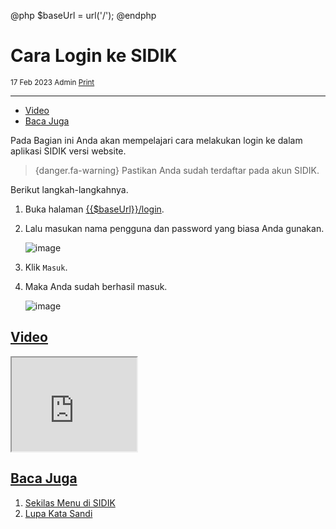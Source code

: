 @php
    $baseUrl = url('/');
@endphp

# Cara Login ke SIDIK
<small><i class="far fa-calendar mr-2"></i>17 Feb 2023 <i class="far fa-user mr-2 ml-2"></i>Admin <i class="fas fa-print mr-2 ml-2"></i><a href="" onclick="print()">Print</a></small>
<script>
    function print() {
        var divContents = document.getElementsByClassName("documentation")[0].innerHTML;
        var a = window.open('', '', 'height=500, width=500');
        a.document.write(divContents);
        a.document.close();
        a.print();
    }
</script>

---
- [Video](#video)
- [Baca Juga](#baca-juga)

Pada Bagian ini Anda akan mempelajari cara melakukan login ke dalam aplikasi SIDIK versi website.

> {danger.fa-warning} Pastikan Anda sudah terdaftar pada akun SIDIK.

Berikut langkah-langkahnya.

1. Buka halaman <a href="{{$baseUrl}}/login">{{$baseUrl}}/login</a>.

2. Lalu masukan nama pengguna dan password yang biasa Anda gunakan.

    ![image]({{$baseUrl}}/public/img/docs/how-to-login-1.png)

3. Klik `Masuk`.

4. Maka Anda sudah berhasil masuk.

    ![image]({{$baseUrl}}/public/img/docs/how-to-login-2.png)

<a name="video">

## [Video](#)
<iframe src="https://drive.google.com/file/d/1JkQ_-_isiMATIWWxokvhQCIaIA8pbnVZ/preview" width="200" height="150" allow="autoplay"></iframe>

<a name="baca-juga">

## [Baca Juga](#)
1. <a href="menu-overview">Sekilas Menu di SIDIK</a>
2. <a href="forgot-password">Lupa Kata Sandi</a>